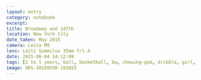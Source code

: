 ```yaml
--- 
layout: entry
category: notebook
excerpt:
title: Broadway and 147th
location: New York City
date_taken: May 2015
camera: Leica M9
lens: Leitz Summilux 35mm f/1.4
date: 2015-06-04 14:12:09
tags: [2 to 5 years, ball, basketball, bw, chewing-gum, dribble, girl, gum, hand, movement, pedestrians, sidewalk, sneakers, walk, walking]
image: GRS-20150530-191033
---
```


